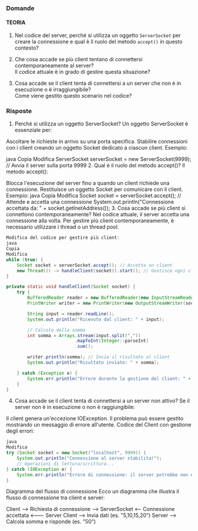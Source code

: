 ### **Domande**

#### **TEORIA**
1. Nel codice del server, perché si utilizza un oggetto `ServerSocket` per creare la connessione e qual è il ruolo del metodo `accept()` in questo contesto?  

2. Che cosa accade se più client tentano di connettersi contemporaneamente al server?  
   Il codice attuale è in grado di gestire questa situazione?

3. Cosa accade se il client tenta di connettersi a un server che non è in esecuzione o è irraggiungibile?  
   Come viene gestito questo scenario nel codice?


### Risposte

1. Perché si utilizza un oggetto ServerSocket?
Un oggetto ServerSocket è essenziale per:

Ascoltare le richieste in arrivo su una porta specifica.
Stabilire connessioni con i client creando un oggetto Socket dedicato a ciascun client.
Esempio:

java
Copia
Modifica
ServerSocket serverSocket = new ServerSocket(9999); // Avvia il server sulla porta 9999
2. Qual è il ruolo del metodo accept()?
Il metodo accept():

Blocca l'esecuzione del server fino a quando un client richiede una connessione.
Restituisce un oggetto Socket per comunicare con il client.
Esempio:
java
Copia
Modifica
Socket socket = serverSocket.accept(); // Attende e accetta una connessione
System.out.println("Connessione accettata da: " + socket.getInetAddress());
3. Cosa accade se più client si connettono contemporaneamente?
Nel codice attuale, il server accetta una connessione alla volta. Per gestire più client contemporaneamente, è necessario utilizzare i thread o un thread pool.
``` java
Modifica del codice per gestire più client:
java
Copia
Modifica
while (true) {
    Socket socket = serverSocket.accept(); // Accetta un client
    new Thread(() -> handleClient(socket)).start(); // Gestisce ogni client in un thread separato
}

private static void handleClient(Socket socket) {
    try {
        BufferedReader reader = new BufferedReader(new InputStreamReader(socket.getInputStream()));
        PrintWriter writer = new PrintWriter(new OutputStreamWriter(socket.getOutputStream()), true);

        String input = reader.readLine();
        System.out.println("Ricevuto dal client: " + input);

        // Calcolo della somma
        int somma = Arrays.stream(input.split(","))
                          .mapToInt(Integer::parseInt)
                          .sum();

        writer.println(somma); // Invia il risultato al client
        System.out.println("Risultato inviato: " + somma);

    } catch (Exception e) {
        System.err.println("Errore durante la gestione del client: " + e.getMessage());
    }
}
```
4. Cosa accade se il client tenta di connettersi a un server non attivo?
Se il server non è in esecuzione o non è raggiungibile:

Il client genera un'eccezione IOException.
Il problema può essere gestito mostrando un messaggio di errore all'utente.
Codice del Client con gestione degli errori:
``` java
java
Modifica
try (Socket socket = new Socket("localhost", 9999)) {
    System.out.println("Connessione al server stabilita!");
    // Operazioni di lettura/scrittura...
} catch (IOException e) {
    System.err.println("Errore di connessione: il server potrebbe non essere attivo.");
}
```

Diagramma del flusso di connessione
Ecco un diagramma che illustra il flusso di connessione tra client e server:

> <!Diagramma >
Client --> Richiesta di connessione --> ServerSocket
       <-- Connessione accettata <--- Server
Client --> Invia dati (es. "5,10,15,20")
Server --> Calcola somma e risponde (es. "50")
